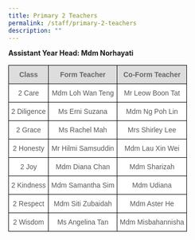 ```yaml
---
title: Primary 2 Teachers
permalink: /staff/primary-2-teachers
description: ""
---
```

**Assistant Year Head: Mdm Norhayati**

<style type="text/css">
.tg  {border-collapse:collapse;border-spacing:0;}
.tg td{border-color:black;border-style:solid;border-width:1px;font-family:Arial, sans-serif;font-size:14px;
  overflow:hidden;padding:10px 5px;word-break:normal;}
.tg th{border-color:black;border-style:solid;border-width:1px;font-family:Arial, sans-serif;font-size:14px;
  font-weight:normal;overflow:hidden;padding:10px 5px;word-break:normal;}
.tg .tg-imuo{background-color:#FFF;color:#58595B;text-align:center;vertical-align:top}
.tg .tg-a4yv{background-color:#DDD;color:#666;font-weight:bold;text-align:center;vertical-align:top}
.tg .tg-a6j4{background-color:#FFF;color:#58595B;text-align:center;vertical-align:middle}
</style>
<table class="tg">
<tbody>
  <tr>
    <td class="tg-a4yv">Class</td>
    <td class="tg-a4yv">Form Teacher</td>
    <td class="tg-a4yv">Co-Form Teacher</td>
  </tr>
  <tr>
    <td class="tg-imuo">2 Care</td>
    <td class="tg-a6j4">Mdm Loh Wan Teng</td>
    <td class="tg-imuo">Mr Leow Boon Tat</td>
  </tr>
  <tr>
    <td class="tg-imuo">2 Diligence</td>
    <td class="tg-imuo">Ms Erni Suzana</td>
    <td class="tg-imuo">Mdm Ng Poh Lin</td>
  </tr>
  <tr>
    <td class="tg-imuo">2 Grace</td>
    <td class="tg-a6j4">Ms Rachel Mah</td>
    <td class="tg-a6j4">Mrs Shirley Lee<br></td>
  </tr>
  <tr>
    <td class="tg-imuo">2 Honesty</td>
    <td class="tg-imuo">Mr Hilmi Samsuddin</td>
    <td class="tg-a6j4">Mdm Lau Xin Wei</td>
  </tr>
  <tr>
    <td class="tg-imuo">2 Joy</td>
    <td class="tg-imuo">Mdm Diana Chan</td>
    <td class="tg-a6j4">Mdm Sharizah</td>
  </tr>
  <tr>
    <td class="tg-imuo">2 Kindness</td>
    <td class="tg-imuo">Mdm Samantha Sim</td>
    <td class="tg-imuo">Mdm Udiana</td>
  </tr>
  <tr>
    <td class="tg-a6j4"> 2 Respect</td>
    <td class="tg-a6j4">Mdm Siti Zubaidah</td>
    <td class="tg-a6j4">Mdm Aster He <br></td>
  </tr>
  <tr>
    <td class="tg-a6j4"> 2 Wisdom</td>
    <td class="tg-a6j4">Ms Angelina Tan </td>
    <td class="tg-a6j4">Mdm Misbahannisha</td>
  </tr>
</tbody>
</table>

